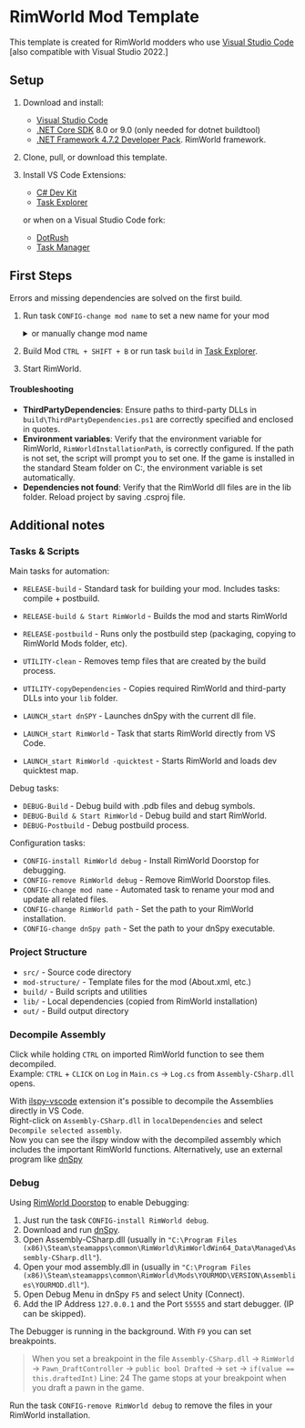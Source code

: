 # RimWorld Mod Template

This template is created for RimWorld modders who use [Visual Studio Code](https://code.visualstudio.com/)
[also compatible with Visual Studio 2022.]

## Setup

1. Download and install:

   - [Visual Studio Code](https://code.visualstudio.com/)
   - [.NET Core SDK](https://dotnet.microsoft.com/download/dotnet-core) 8.0 or 9.0 (only needed for dotnet buildtool)
   - [.NET Framework 4.7.2 Developer Pack](https://dotnet.microsoft.com/download/dotnet-framework/net472). RimWorld framework.

2. Clone, pull, or download this template.

3. Install VS Code Extensions:


   - [C# Dev Kit](https://marketplace.visualstudio.com/items?itemName=ms-dotnettools.csdevkit)
   - [Task Explorer](https://marketplace.visualstudio.com/items?itemName=spmeesseman.vscode-taskexplorer)

    or when on a Visual Studio Code fork: 
    - [DotRush](https://open-vsx.org/extension/nromanov/dotrush)
    - [Task Manager](https://open-vsx.org/extension/cnshenj/vscode-task-manager)


## First Steps
Errors and missing dependencies are solved on the first build.

1. Run task `CONFIG-change mod name` to set a new name for your mod
    <details>
      <summary>or manually change mod name </summary>
      
      - Update the mod name in `About.xml`
      - Rename the project folder in `src`
      - Change the namespace in `Main.cs`
      - Rename the `.csproj` file
      - Update `Rootspace` and `AssemblyName` in the `.csproj` file
      - Rename the `.slnx` file
      - Update the project path in the `.slnx` file
    </details>
2. Build Mod `CTRL + SHIFT + B` or run task `build` in [Task Explorer](https://marketplace.visualstudio.com/items?itemName=spmeesseman.vscode-taskexplorer).
3. Start RimWorld.

#### Troubleshooting

- **ThirdPartyDependencies**: Ensure paths to third-party DLLs in `build\ThirdPartyDependencies.ps1` are correctly specified and enclosed in quotes.
- **Environment variables**: Verify that the environment variable for RimWorld, `RimWorldInstallationPath`, is correctly configured. If the path is not set, the script will prompt you to set one. If the game is installed in the standard Steam folder on C:, the environment variable is set automatically.
- **Dependencies not found**: Verify that the RimWorld dll files are in the lib folder. Reload project by saving .csproj file.  

## Additional notes

### Tasks & Scripts

Main tasks for automation:

- `RELEASE-build` - Standard task for building your mod.
  Includes tasks: compile + postbuild.
- `RELEASE-build & Start RimWorld` - Builds the mod and starts RimWorld
- `RELEASE-postbuild` - Runs only the postbuild step (packaging, copying to RimWorld Mods folder, etc).

- `UTILITY-clean` - Removes temp files that are created by the build process.
- `UTILITY-copyDependencies` - Copies required RimWorld and third-party DLLs into your `lib` folder.

- `LAUNCH_start dnSPY` - Launches dnSpy with the current dll file.
- `LAUNCH_start RimWorld` - Task that starts RimWorld directly from VS Code.
- `LAUNCH_start RimWorld -quicktest` - Starts RimWorld and loads dev quicktest map.

Debug tasks:
- `DEBUG-Build` - Debug build with .pdb files and debug symbols.
- `DEBUG-Build & Start RimWorld` - Debug build and start RimWorld.
- `DEBUG-Postbuild` - Debug postbuild process.

Configuration tasks:
- `CONFIG-install RimWorld debug` - Install RimWorld Doorstop for debugging.
- `CONFIG-remove RimWorld debug` - Remove RimWorld Doorstop files.
- `CONFIG-change mod name` - Automated task to rename your mod and update all related files.
- `CONFIG-change RimWorld path` - Set the path to your RimWorld installation.
- `CONFIG-change dnSpy path` - Set the path to your dnSpy executable.

### Project Structure

- `src/` - Source code directory
- `mod-structure/` - Template files for the mod (About.xml, etc.)
- `build/` - Build scripts and utilities
- `lib/` - Local dependencies (copied from RimWorld installation)
- `out/` - Build output directory

### Decompile Assembly

Click while holding `CTRL` on imported RimWorld function to see them decompiled.  
Example: `CTRL` + `CLICK` on `Log` in `Main.cs` -> `Log.cs` from `Assembly-CSharp.dll` opens.

With [ilspy-vscode](https://marketplace.visualstudio.com/items?itemName=icsharpcode.ilspy-vscode) extension it's possible to decompile the Assemblies directly in VS Code.  
Right-click on `Assembly-CSharp.dll` in `localDependencies` and select `Decompile selected assembly`.  
Now you can see the ilspy window with the decompiled assembly which includes the important RimWorld functions.
Alternatively, use an external program like [dnSpy](https://github.com/dnSpyEx/dnSpy)


### Debug

Using [RimWorld Doorstop](https://github.com/pardeike/Rimworld-Doorstop) to enable Debugging:

1. Just run the task `CONFIG-install RimWorld debug`.
2. Download and run [dnSpy](https://github.com/dnSpyEx/dnSpy).
3. Open Assembly-CSharp.dll (usually in `"C:\Program Files (x86)\Steam\steamapps\common\RimWorld\RimWorldWin64_Data\Managed\Assembly-CSharp.dll"`).
4. Open your mod assembly.dll in (usually in `"C:\Program Files (x86)\Steam\steamapps\common\RimWorld\Mods\YOURMOD\VERSION\Assemblies\YOURMOD.dll"`).
5. Open Debug Menu in dnSpy `F5` and select Unity (Connect).
6. Add the IP Address `127.0.0.1` and the Port `55555` and start debugger. (IP can be skipped).

The Debugger is running in the background. With `F9` you can set breakpoints.

> When you set a breakpoint in the file `Assembly-CSharp.dll` -> `RimWorld` -> `Pawn_DraftController`
> -> `public bool Drafted` -> `set` -> `if(value == this.draftedInt)` Line: 24
> The game stops at your breakpoint when you draft a pawn in the game.

Run the task `CONFIG-remove RimWorld debug` to remove the files in your RimWorld installation.
